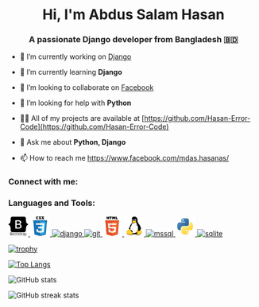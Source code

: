 <h1 align="center">Hi, I'm Abdus Salam Hasan</h1>
<h3 align="center">A passionate Django developer from Bangladesh 🇧🇩</h3>

- 🔭 I’m currently working on [Django](https://github.com/Hasan-Error-Code/Apple.git)

- 🌱 I’m currently learning **Django**

- 👯 I’m looking to collaborate on [Facebook](https://www.facebook.com/mdas.hasanas/)

- 🤝 I’m looking for help with **Python**

- 👨‍💻 All of my projects are available at [https://github.com/Hasan-Error-Code](https://github.com/Hasan-Error-Code)

- 💬 Ask me about **Python, Django**

- 📫 How to reach me https://www.facebook.com/mdas.hasanas/

<h3 align="left">Connect with me:</h3>
<p align="left">
</p>

<h3 align="left">Languages and Tools:</h3>

<p align="left"> <a href="https://getbootstrap.com" target="_blank" rel="noreferrer"> <img src="https://raw.githubusercontent.com/devicons/devicon/master/icons/bootstrap/bootstrap-plain-wordmark.svg" alt="bootstrap" width="40" height="40"/> </a> <a href="https://www.w3schools.com/css/" target="_blank" rel="noreferrer"> <img src="https://raw.githubusercontent.com/devicons/devicon/master/icons/css3/css3-original-wordmark.svg" alt="css3" width="40" height="40"/> </a> <a href="https://www.djangoproject.com/" target="_blank" rel="noreferrer"> <img src="https://cdn.worldvectorlogo.com/logos/django.svg" alt="django" width="40" height="40"/> </a> <a href="https://git-scm.com/" target="_blank" rel="noreferrer"> <img src="https://www.vectorlogo.zone/logos/git-scm/git-scm-icon.svg" alt="git" width="40" height="40"/> </a> <a href="https://www.w3.org/html/" target="_blank" rel="noreferrer"> <img src="https://raw.githubusercontent.com/devicons/devicon/master/icons/html5/html5-original-wordmark.svg" alt="html5" width="40" height="40"/> </a> <a href="https://www.linux.org/" target="_blank" rel="noreferrer"> <img src="https://raw.githubusercontent.com/devicons/devicon/master/icons/linux/linux-original.svg" alt="linux" width="40" height="40"/> </a> <a href="https://www.microsoft.com/en-us/sql-server" target="_blank" rel="noreferrer"> <img src="https://www.svgrepo.com/show/303229/microsoft-sql-server-logo.svg" alt="mssql" width="40" height="40"/> </a> <a href="https://www.python.org" target="_blank" rel="noreferrer"> <img src="https://raw.githubusercontent.com/devicons/devicon/master/icons/python/python-original.svg" alt="python" width="40" height="40"/> </a> <a href="https://www.sqlite.org/" target="_blank" rel="noreferrer"> <img src="https://www.vectorlogo.zone/logos/sqlite/sqlite-icon.svg" alt="sqlite" width="40" height="40"/> </a> </p>

[![trophy](https://github-profile-trophy.vercel.app/?username=Hasan-Error-Code)](https://github.com/ryo-ma/github-profile-trophy)

[![Top Langs](https://github-readme-stats.vercel.app/api/top-langs/?username=Hasan-Error-Code)](https://github.com/anuraghazra/github-readme-stats)

![GitHub stats](https://github-readme-stats.vercel.app/api?username=Hasan-Error-Code&show_icons=true&count_private=true)

![GitHub streak stats](https://github-readme-streak-stats.herokuapp.com/?user=Hasan-Error-Code)
